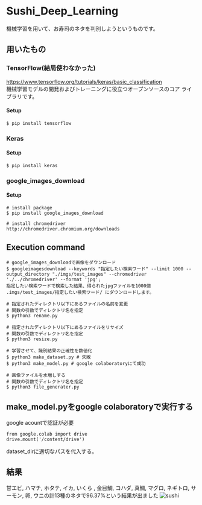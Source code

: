 # Sushi_Deep_Learning
機械学習を用いて、お寿司のネタを判別しようというものです。

## 用いたもの
### TensorFlow(結局使わなかった)
https://www.tensorflow.org/tutorials/keras/basic_classification  
機械学習モデルの開発およびトレーニングに役立つオープンソースのコア ライブラリです。
#### Setup
```command line
$ pip install tensorflow
```

### Keras
#### Setup
```command line
$ pip install keras
```

### google_images_download
#### Setup
```command line
# install package
$ pip install google_images_download

# install chromedriver
http://chromedriver.chromium.org/downloads
```

## Execution command
```command line
# google_images_downloadで画像をダウンロード
$ googleimagesdownload --keywords "指定したい検索ワード" --limit 1000 --output_directory "./imgs/test_images" --chromedriver './../chromedriver' --format 'jpg';
指定したい検索ワードで検索した結果、得られたjpgファイルを1000個 .imgs/test_images/指定したい検索ワード/ にダウンロードします。

# 指定されたディレクトリ以下にあるファイルの名前を変更
# 関数の引数でディレクトリ名を指定  
$ python3 rename.py 

# 指定されたディレクトリ以下にあるファイルをリサイズ
# 関数の引数でディレクトリ名を指定  
$ python3 resize.py 

# 学習させて、識別結果の正確性を数値化
$ python3 make_dataset.py # 失敗
$ python3 make_model.py # google colaboratoryにて成功

# 画像ファイルを水増しする 
# 関数の引数でディレクトリ名を指定  
$ python3 file_generater.py  
``` 

## make_model.pyをgoogle colaboratoryで実行する
google acountで認証が必要
```google colaboratory
from google.colab import drive
drive.mount('/content/drive')
```
dataset_dirに適切なパスを代入する。

## 結果
甘エビ, ハマチ, ホタテ, イカ, いくら , 金目鯛, コハダ, 真鯛, マグロ, ネギトロ, サーモン, 卵, ウニの計13種のネタで96.37%という結果が出ました
![sushi](https://user-images.githubusercontent.com/41050625/69895015-b1954680-136b-11ea-85ef-44f75bfc0cb6.png)

